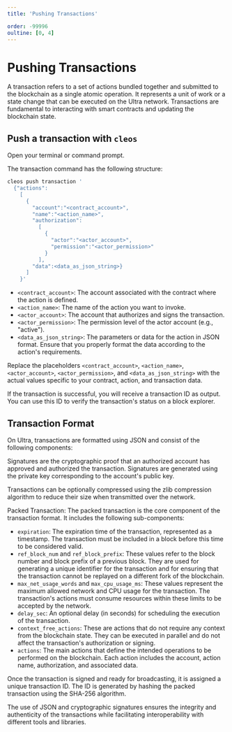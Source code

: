 ```yaml
---
title: 'Pushing Transactions'

order: -99996
oultine: [0, 4]
---
```


# Pushing Transactions

A transaction refers to a set of actions bundled together and submitted to the blockchain as a single atomic operation. It represents a unit of work or a state change that can be executed on the Ultra network. Transactions are fundamental to interacting with smart contracts and updating the blockchain state.

## Push a transaction with `cleos`

Open your terminal or command prompt.

The transaction command has the following structure:

```sh
cleos push transaction '
  {"actions":
    [
      {
        "account":"<contract_account>",
        "name":"<action_name>",
        "authorization":
          [
            {
              "actor":"<actor_account>",
              "permission":"<actor_permission>"
            }
          ],
        "data":<data_as_json_string>}
      ]
    }'
```

-   `<contract_account>`: The account associated with the contract where the action is defined.
-   `<action_name>`: The name of the action you want to invoke.
-   `<actor_account>`: The account that authorizes and signs the transaction.
-   `<actor_permission>`: The permission level of the actor account (e.g., "active").
-   `<data_as_json_string>`: The parameters or data for the action in JSON format. Ensure that you properly format the data according to the action's requirements.

Replace the placeholders `<contract_account>`, `<action_name>`, `<actor_account>`, `<actor_permission>`, and `<data_as_json_string>` with the actual values specific to your contract, action, and transaction data.

If the transaction is successful, you will receive a transaction ID as output. You can use this ID to verify the transaction's status on a block explorer.

## Transaction Format

On Ultra, transactions are formatted using JSON and consist of the following components:

Signatures are the cryptographic proof that an authorized account has approved and authorized the transaction. Signatures are generated using the private key corresponding to the account's public key.

Transactions can be optionally compressed using the zlib compression algorithm to reduce their size when transmitted over the network.

Packed Transaction: The packed transaction is the core component of the transaction format. It includes the following sub-components:

-   `expiration`: The expiration time of the transaction, represented as a timestamp. The transaction must be included in a block before this time to be considered valid.
-   `ref_block_num` and `ref_block_prefix`: These values refer to the block number and block prefix of a previous block. They are used for generating a unique identifier for the transaction and for ensuring that the transaction cannot be replayed on a different fork of the blockchain.
-   `max_net_usage_words` and `max_cpu_usage_ms`: These values represent the maximum allowed network and CPU usage for the transaction. The transaction's actions must consume resources within these limits to be accepted by the network.
-   `delay_sec`: An optional delay (in seconds) for scheduling the execution of the transaction.
-   `context_free_actions`: These are actions that do not require any context from the blockchain state. They can be executed in parallel and do not affect the transaction's authorization or signing.
-   `actions`: The main actions that define the intended operations to be performed on the blockchain. Each action includes the account, action name, authorization, and associated data.

Once the transaction is signed and ready for broadcasting, it is assigned a unique transaction ID. The ID is generated by hashing the packed transaction using the SHA-256 algorithm.

The use of JSON and cryptographic signatures ensures the integrity and authenticity of the transactions while facilitating interoperability with different tools and libraries.
